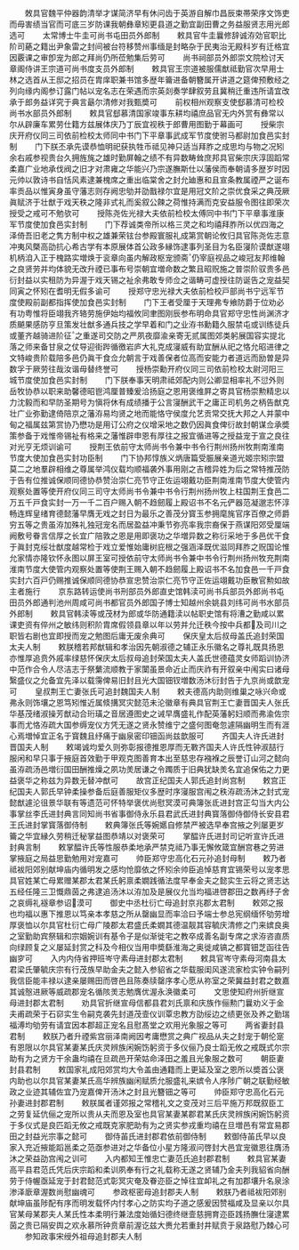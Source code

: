 <!-- { "loadSidebar": true } -->
　　敇具官魏平仲器韵清举才谋简济早有休问齿于英游自解巾昌辰束帯荣序文饰吏而毋害绩当官而可底三岁防课我朝彝章矧更县道之勤宜副田曹之务益服贤志用光郎选可
　　太常博士牛圭可尚书屯田员外郎制
　　敕具官牛圭曩修辞诚洊効官职比阶司蕝之籍出尹象雷之封间被台符移赞州事缅是封略杂于民夷治无殿科岁有迁格宜因覈课之审卽宠为郎之拜尚仍所莅勉集后劳可
　　尚书祠部员外郎崇文院检讨天章阁侍讲王宗道可尚书度支员外郎制
　　敕具官王宗道被服儒猷祗勤官次早用士林之选首从王邸之招员在胄庠职兼书馆多歴年籥进备朝簪属开讲道之筵俾预敷经之列向缘内阁参订露门帖以宠名志在荣遇而宗英剡奏学肆叙劳且冀稍迁重违所请宜改承于郎务益详究于典言朂尔清修对我甄奬可
　　前权相州观察支使郄慕清可检校尚书水部员外郎制
　　敕具官郄慕清国家竣事东耕均禧庶品官无内外赏有彝常以尔从辟廉车累劳仕籍方兹展体庆乃丁辰宜视秩于郎曹用图勤于幕画可
　　授柴宗庆开府仪同三司依前检校太师同中书门下平章事武成军节度使驸马都尉加食邑实封制
　　门下朕丕承先谟恭恤明祀获执牲币祗见神只适当拜胙之成思均与物之况矧余右戚参视贵台久拥旌旄之雄时勤屏翰之绩不有异数畴耸庶邦具官柴宗庆淳固蹈常柔嘉广业地承伐阀之旧才对肃雍之华能兴乃宗遂膴斯仕以藩侯而奉朝请多歴岁时因元帅以敦诗书自恬风素逮兼槐席之重出临棠舍之封允廸惠和且宣条教属禋严之诞布率贡品以惟寅身虽守藩志则存阙忠劬并劭戬禄尔宜是用冠文阶之崇优食采之典茂厥眞赋济于壮猷于戏天秩之隆非式礼而奚叙公餗之荷惟持满而克安益服令图往即荣次授受之戒可不勉欤可
　　授陈尧佐光禄大夫依前检校太傅同中书门下平章事淮康军节度使加食邑实封制
　　门下荐诚类帝所以格三灵之和均禧拜胙所以优四海之泽倚吾旧老之隽方制中权之雄兼荣铉台参殿寰服礼成第赏朝论攸归具官陈尧佐志意冲夷风槩高劭抗心希古学有本原展体首公政多縁饰逮事列圣目为名臣寖阶谟猷遂翊机柄洎入正于槐路实増焕于衮章向虽内解政枢宠颁斋仍宰庭视品之峻冠友邦维翰之良贤劳并均体貌无改升禋已事布号崇朝宜増命数之繁且昭贶施之普崇阶驭贵多邑衍封益以实租防为异渥于戏天锡之祉余弗敢专师佥之谐畴可虚授往防诞告之宠益契同寅之怀矧在耆明无假多谕可
　　授郑守忠光禄大夫依前检校戸部尚书宁远军节度使殿前副都指挥使加食邑实封制
　　门下王者受厘于天理弗专飨防爵于位劝必有功粤惟将臣翊我齐辂劳施伊始均福攸同聿图刚辰参布明命具官郑守忠性尚渊济才质飇果感防亨旦策发壮猷多通兵技之学早着和门之业洊书勳籍久服禁屯或训练徒兵或董齐越骑进阶征之重遂司交防之严夙夜靡渝亲寄无贰属图郊类躬展国容实提北落之师来备甘泉之仗导迎街跸循徼岩庐大礼克成寖威有助宜酬从祀之恪允昭进律之文特峻贵阶载陪多邑仍眞干食佥允朝言于戏善保者位高而安能力者道远而励曽是异数孚于厥劳往哉汝谐毋替终誉可
　　授杨崇勳开府仪同三司依前检校太尉河阳三城节度使加食邑实封制
　　门下朕奉事天明肃祗郊配内则公卿显相率礼不愆外则岳牧协恭以职来助馨德昭鬯鸿厘普臻爰洽扬庭之恩用褒维屛之寄具官杨崇勲精忠以力沈毅而和早防圣期号为愼将休有成绩播于公言寖酬武干之庸正司机务之柄告猷克壮广业弥勤逮倚陪京之藩洊易均贤之地而能恪守侯度允艺贡常交抚大邦之人并蒙中甸之福属兹第赏协乃懋功是用订公府之仪增采地之数仍因眞食俾衍故封朝谋佥承奬策参备于戏惟帝锡祉有格来之藩惟辟申恩有厚往之报宜循进等之授益宠于宣之良往对光亨无烦训谕可
　　授荆王依前守太师尚书令兼中书令行荆州扬州牧荆南淮南节度大使加食邑实封功臣制
　　门下协邦惇族义炳唐篇受脤展亲道光姬宗矧宗盟莫二之地羣辟相维之尊属举鸿仪载均顺福袭外事用刚之吉稽异姓为后之常特推茂防于告有位推诚保顺同德协恭赞治崇仁亮节守正佐运翊戴功臣荆南淮南节度大使管内观察处置等使开府仪同三司守太师尚书令兼中书令行荆州扬州牧上柱国荆王食邑二万五千戸食实封一万一千二百户赐入朝不趋劒履上殿诏书不名元俨器范凝邈志怀淳畅连辉皇绪育德懿藩早膺无戏之封日为最乐之善茂分寳玉参拥麾旄官序百僚之师爵穷五等之贵虽洊加殊礼独冠宠名而居盈益冲秉节弥亮率我宗裔保于燕谋阳郊受厘端阙敷号眷言信厚之长宜广陪敦之恩是用即褒功之华増异数之称衍采地于多邑优干食于眞封克绥壮猷度越常检于戏立爱惟始庸树庇根之强涵泽既优滋同拜胙之贶国论惟允家情亦隆钦怀永图以屏王室可授依前守太师尚书令兼中书令行荆州扬州牧充荆南淮南节度大使管内观察处置等使荆王赐入朝不趋劒履上殿诏书不名加食邑一千戸食实封六百戸仍赐推诚保顺同德协恭宣忠赞治崇仁亮节守正佐运翊戴功臣散官勲如故主者施行
　　京东路转运使尚书刑部员外郎直史馆韩渎可尚书兵部员外郎尚书屯田员外郎通判池州周咸可尚书都官员外郎国子博士知越州余姚县刘纬可尚书水部员外郎制
　　敕具官韩渎等或茂材为郎或华防通籍渎以帖职史馆有将漕之勤咸以累课吏资有倅州之敏纬则积阶胄席假领县章以年以劳并允迁秩今按中兵都及司川之职皆右剧也宜即授而宠之勉图后庸无废余典可
　　保庆皇太后叔母盖氏追封荣国太夫人制
　　敕朕稽若邦猷辑和孝治因先朝淑德之辅正永乐徽名之尊礼既具扬恩亦惟厚追贲外戚率绿慈怀保庆太后叔母追封荣国太夫人盖氏世德蕴灵女师蹈训协济中范作合令人尽洁志于祭蘩流顺教于家闑虽景命近止而庆祚有开叙亲中闱实曰诸母繄盛仪之允备宜先泽以载霶俾易旧封且光大国钿钗増数汤沐衍封告于九京尚或歆宠可
　　皇叔荆王亡妻张氏可追封魏国夫人制
　　敕夫德高内助则维巢之咏兴命或弗永则饰壤之恩笃矧惟近属倐搆冥灾懿范未沦徽章有典具官荆王亡妻晋国夫人张氏华基茂绪淑操芳猷动合珩璜之音居遵图史之诫早膺盛礼作配英藩躬妇顺而弗渝佐宗事而尤恪洊疏大国参缛宠仪方凭无遂之贤永赞维宁之盛何图奄忽遽隔幽明生而有涯心焉増悼宜正名于寳魏且纾痛于幽泉密印钿函尚兹歆服可
　　齐国夫人许氏进封晋国夫人制
　　敕竭诚均爱久则弥彰报德推恩厚而无斁齐国夫人许氏性钟淑喆行服闲和早只事于掖庭首效勤于甲观克图善育本出至慈忠存襁褓之辰誉订山河之懿向虽洊疏汤邑増衍国田酬推燥之夙功羙居谦之令躅质于旧典犹缺羙名宜追保佑之力更益褒华之称兹为异数无替冲猷可
　　故宫正纪国夫人郭氏追封尚宫制
　　敕宫正纪国夫人郭氏早钟柔操参备后庭善服矩仪多歴时序寖服宫闱之秩洊疏汤沐之封式宠懿猷遽沦徂景华联有等遗范可怀特举褒优尚慰冥漠可典簿张氐进封宫正勾当大内公事掌丝李氏进封典言同知尚书省事御侍永乐县君武氏进封典寳落御侍御侍长安县君王氏进封掌寳落御侍制
　　敕典簿张氏等婉嬺自修禁严被选早奉宫掖之列屡更岁籥之华宜縁久劳稍迁秘掌益图恭靖以对褒荣可
　　掌醖许氏进封司记听宣许氏进封典言制
　　敕掌醖许氏等性服恭柔地承严禁克祗乃事无懈攸箴宜酬宫巷之劳进掌掖庭之局益思勤勉用对宠嘉可
　　帅臣郑守忠高化石元孙追封母制
　　敕乃者祗袚阳郊别献坤庙内循明发之感均怆靡依之怀矧余帅臣追悼慈育宜锡荣号以宠孝思具官姓某亡母累赠某郡太君某氏躬禀柔嫺践循法度早奉金夫之懿实生云将之贤志达五经任隆三卫慨鼎茵之弗逮追汤沐以洊加及是展仪允当均福进啓郡田之数再纾子舍之哀缛礼襚章参诏漠可
　　御史中丞杜衍亡母追封京兆郡太君制
　　敕郊之报也均福以惠下推恩以笃亲本孝慈之所从罄幽显而率洽曰予端士参总宪纲缅怀劬劳增厚褒恤以尔具官杜衍亡母广陵郡太君盛氏柔嫺其德温靓其容毓庆清修之门来嫔良奥之室勤助宾祭辑和宗姻婉训有基令子是似渐徙宅之教卒成善名副专席之求洊咨直质向绿顾复之义屡延封赏之科及今相仪当用申奬繇淮海之奥徙咸镐之都寳钿芝函往告幽穸可
　　入内内侍省押班岑守素母进封郡太君制
　　敕具官岑守素母河南县太君梁氏肇毓庆宗有行茂族早助金夫之懿入参貂省之华载服闺风遂流家检实钟令嗣列我信臣能丰禄以逮亲屡赐田而啓邑且陈奏牍罄序孝心愿从祢室之荣冀益封君之数嘉其诚慤进厥等威疏郡宠名循陔羙志勉膺优渥永涣徽柔可
　　文思使知府州折继宣母进封郡太君制
　　劝具官折继宣母信都县君刘氏禀和庆族作俪勲门曩劝义于金夫甫疏荣于石窌实生令嗣克袭先封道茂壸仪训覃忠教方劭绥边之绩更张及养之勤瑞福溥均劬劳有请宜因本郡超正宠名且慰髙堂之欢用光象服之等可
　　两省妻封县君制
　　敕朕乃者升禋紫宫丽泽南阙因考庸懋赏之典广视品从夫之封宠于朝伦寔有恩限以尔具官某妻某氏庆灵辨族闲婉饬躬资于多仪俪乃良士蹈无攸之戒既式尔宗助有为之贤方干余蛊均禧在旦疏邑开荣姑命泽田之羞且光象服之数可
　　朝臣妻封县君制
　　敕国家礼成阳郊赏均大令盖由通籍而上更延及室之恩所以奬首公褒内助也以尔具官某妻某氏高华辨族幽闲赋质允服盛礼来嫔令人序陟广朝之联勤经敏政之业迹其辅佐宜乃宠嘉俾开汤沐之封且光簪钿之等可
　　帅臣郑守忠高化石元孙妻进封郡君制
　　敕朕属者谨郊报之常稽礼文之变茂对三后平施万邦既叙臣工之劳复延伉俪之宠所以贵从夫而恩及室也具官某妻某郡君某氏庆灵辨族闲婉饬躬资于多仪式是良匹蹈无攸之戒既克家肥助有为之贤实参戎重均禧在旦増邑有常宜易郡田之封益光宗事之懿可
　　御侍苖氏进封郡君依前御侍制
　　敕御侍苖氏早以良家入充近掖能蹈邕柔之范亟参进对之华备位小星方隆淑问啓封大邑宜宠徽恩往膺汤沐之荣益劭宫闱之训可
　　入内都知王惟忠亡妻范氏追封郡君制
　　敕具官某妻高平县君范氏凭后庆宗蹈和柔训夙奉有行之礼载称无遂之贤辅乃金夫列我貂省向酬劳于侍幄亟延宠于封君懿范式彰冥灾奄及眷迩臣之悼往宜卹礼之有加郡壤升名泉涂渗泽廞章渥数尚慰幽魂可
　　参政枢密母追封郡夫人制
　　敕朕乃者祗袚阳郊别献坤庙虽陟配有序而明发载怀内忖孝心之防实均子道之感爰因赞福咸及显亲以尔具官某母某郡夫人某氏性本柔明行兼法度始循妇德终继壸慈拥育迩臣践扬膴仕寖逮累茵之贵已隔安舆之欢永慕所钟贲章前渥讫兹大赉允若重封井赋贲于泉路慰乃棘心可
　　参知政事宋绶外祖母追封郡夫人制
